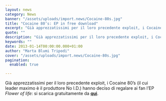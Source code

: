 ```yaml
---
layout: news
category: News
banner: "/assets/uploads/import.news/Cocaine-80s.jpg"
title: "Cocaine 80’s: EP in free download"
excerpt: "Già apprezzatissimi per il loro precedente exploit, i Cocaine 80’s (il cui leader maximo è il produttore No I.D.) hanno deciso di regalare ai fan l’EP Flower of life: si scarica gratuitamente da qui"
quote: ""
description: "Già apprezzatissimi per il loro precedente exploit, i Cocaine 80’s (il cui leader maximo è il produttore No I.D.) hanno deciso di regalare ai fan l’EP Flower of life: si scarica gratuitamente da qui"
keywords: ""
date: 2013-01-14T00:00:00.000+01:00
author: "Marta Blumi Tripodi"
cover: "/assets/uploads/import.news/Cocaine-80s.jpg"
pagination:
  enabled: true

---
```


Già apprezzatissimi per il loro precedente exploit, i Cocaine 80’s (il cui leader maximo è il produttore No I.D.) hanno deciso di regalare ai fan l’EP _Flower of life_: si scarica gratuitamente da [**qui**](https://www.mediafire.com/?xzjt2j5b11pz4fa "http://www.mediafire.com/?xzjt2j5b11pz4fa").